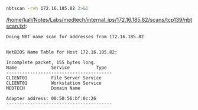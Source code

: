 ```bash
nbtscan -rvh 172.16.185.82 2>&1
```

[/home/kali/Notes/Labs/medtech/internal_ips/172.16.185.82/scans/tcp139/nbtscan.txt](file:///home/kali/Notes/Labs/medtech/internal_ips/172.16.185.82/scans/tcp139/nbtscan.txt):

```
Doing NBT name scan for addresses from 172.16.185.82


NetBIOS Name Table for Host 172.16.185.82:

Incomplete packet, 155 bytes long.
Name             Service          Type
----------------------------------------
CLIENT01         File Server Service
CLIENT01         Workstation Service
MEDTECH          Domain Name

Adapter address: 00:50:56:bf:0c:26
----------------------------------------


```
